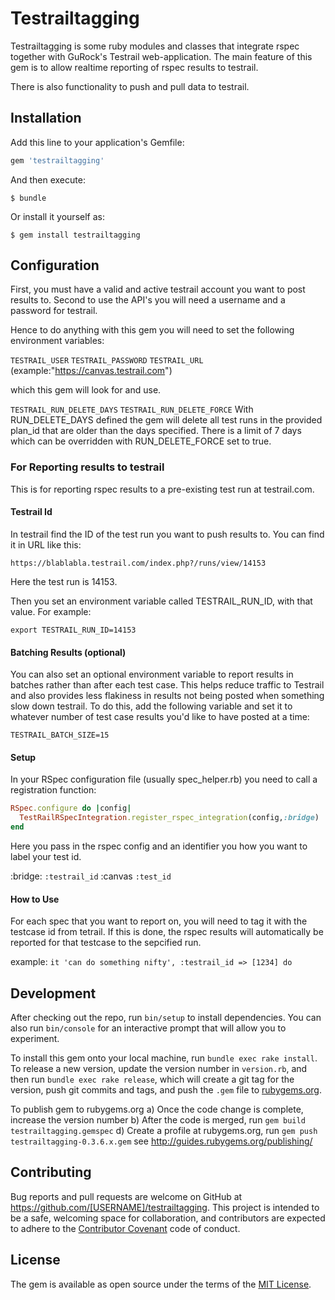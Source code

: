 # Testrailtagging

Testrailtagging is some ruby modules and classes that integrate rspec together with GuRock's Testrail web-application.
The main feature of this gem is to allow realtime reporting of rspec results to testrail.

There is also functionality to push and pull data to testrail.

## Installation

Add this line to your application's Gemfile:

```ruby
gem 'testrailtagging'
```

And then execute:

    $ bundle

Or install it yourself as:

    $ gem install testrailtagging

## Configuration

First, you must have a valid and active testrail account you want to post results to.
Second to use the API's you will need a username and a password for testrail.

Hence to do anything with this gem you will need to set the following environment variables:

`TESTRAIL_USER`
`TESTRAIL_PASSWORD`
`TESTRAIL_URL` (example:"https://canvas.testrail.com")

which this gem will look for and use.

`TESTRAIL_RUN_DELETE_DAYS`
`TESTRAIL_RUN_DELETE_FORCE`
With RUN_DELETE_DAYS defined the gem will delete all test runs in the provided plan_id that are older than
the days specified.  There is a limit of 7 days which can be overridden with RUN_DELETE_FORCE set to true.

### For Reporting results to testrail

This is for reporting rspec results to a pre-existing test run at testrail.com.
#### Testrail Id
In testrail find the ID of the test run you want to push results to. You can find it in URL like this:

`https://blablabla.testrail.com/index.php?/runs/view/14153`

Here the test run is 14153.

Then you set an environment variable called TESTRAIL_RUN_ID, with that value. For example:

`export TESTRAIL_RUN_ID=14153`

#### Batching Results (optional)
You can also set an optional environment variable to report results in batches rather than after each test
case.
This helps reduce traffic to Testrail and also provides less flakiness in results not being posted when
something slow down testrail. To do this, add the following variable and set it to whatever number of test
case results you'd like to have posted at a time:

`TESTRAIL_BATCH_SIZE=15`

#### Setup
In your RSpec configuration file (usually spec_helper.rb) you need to call a registration function:

```ruby
RSpec.configure do |config|
  TestRailRSpecIntegration.register_rspec_integration(config,:bridge)
end
```

Here you pass in the rspec config and an identifier you how you want to label your test id.

:bridge:
`:testrail_id`
:canvas
`:test_id`


#### How to Use
For each spec that you want to report on, you will need to tag it with the testcase id from tetrail. If this is done, the rspec results will automatically be reported for that testcase to the sepcified run.

example:
`it 'can do something nifty', :testrail_id => [1234] do`

## Development

After checking out the repo, run `bin/setup` to install dependencies. You can also run `bin/console` for an interactive prompt that will allow you to experiment.

To install this gem onto your local machine, run `bundle exec rake install`. To release a new version, update the version number in `version.rb`, and then run `bundle exec rake release`, which will create a git tag for the version, push git commits and tags, and push the `.gem` file to [rubygems.org](https://rubygems.org).

To publish gem to rubygems.org
a) Once the code change is complete, increase the version number
b) After the code is merged, run `gem build testrailtagging.gemspec`
d) Create a profile at rubygems.org, run `gem push testrailtagging-0.3.6.x.gem`
see http://guides.rubygems.org/publishing/

## Contributing

Bug reports and pull requests are welcome on GitHub at https://github.com/[USERNAME]/testrailtagging. This project is intended to be a safe, welcoming space for collaboration, and contributors are expected to adhere to the [Contributor Covenant](http://contributor-covenant.org) code of conduct.


## License

The gem is available as open source under the terms of the [MIT License](http://opensource.org/licenses/MIT).
